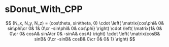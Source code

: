 # sDonut_With_CPP

$$
(N_x, N_y, N_z) = (cos\theta, sin\theta, 0) \cdot 
\left( \matrix{cos\phi& 0& sin\phi\cr 0& 1& 0\cr -sin\phi& 0& cos\phi} \right) \cdot 
\left( \matrix{1& 0& 0\cr 0& cosA& sinA\cr 0& -sinA& cosA} \right) \cdot 
\left( \matrix{cosB& sinB& 0\cr -sinB& cosB& 0\cr 0& 0& 1} \right)
$$
